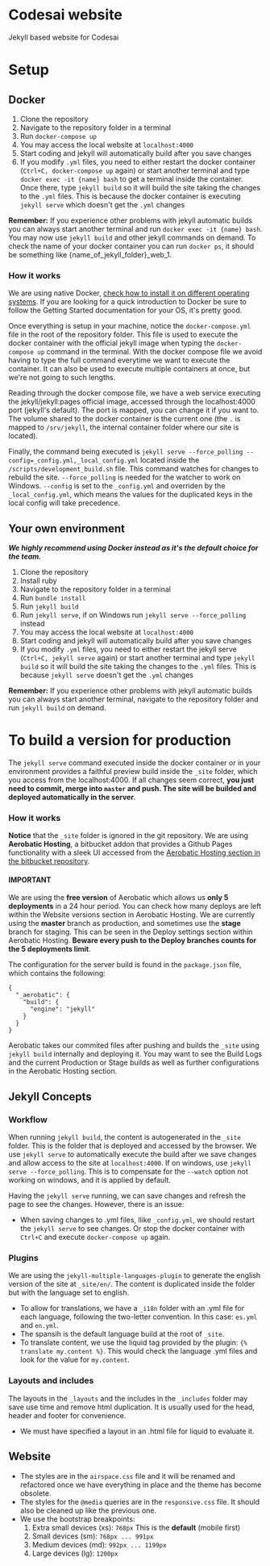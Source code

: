 # Codesai website

Jekyll based website for Codesai


# Setup

## Docker

1. Clone the repository
2. Navigate to the repository folder in a terminal
3. Run `docker-compose up`
4. You may access the local website at `localhost:4000`
5. Start coding and jekyll will automatically build after you save changes
6. If you modify `.yml` files, you need to either restart the docker container (`Ctrl+C, docker-compose up` again) or start another terminal and type `docker exec -it {name} bash` to get a terminal inside the container. Once there, type `jekyll build` so it will build the site taking the changes to the `.yml` files. This is because the docker container is executing `jekyll serve` which doesn't get the `.yml` changes

**Remember:** If you experience other problems with jekyll automatic builds you can always start another terminal and run `docker exec -it {name} bash`. You may now use `jekyll build` and other jekyll commands on demand.
To check the name of your docker container you can run `docker ps`, it should be something like {name_of_jekyll_folder}_web_1.

### How it works

We are using native Docker, [check how to install it on different operating systems](https://docs.docker.com/engine/getstarted/step_one/#step-1-get-docker). If you are looking for a quick introduction to Docker be sure to follow the Getting Started documentation for your OS, it's pretty good.

Once everything is setup in your machine, notice the `docker-compose.yml` file in the root of the repository folder. This file is used to execute the docker container with the official jekyll image when typing the `docker-compose up` command in the terminal. With the docker compose file we avoid having to type the full command everytime we want to execute the container. It can also be used to execute multiple containers at once, but we're not going to such lengths.

Reading through the docker compose file, we have a web service executing the jekyll/jekyll:pages official image, accessed through the localhost:4000 port (jekyll's default). The port is mapped, you can change it if you want to. The volume shared to the docker container is the current one (the `.` is mapped to `/srv/jekyll`, the internal container folder where our site is located).

Finally, the command being executed is `jekyll serve --force_polling --config=_config.yml,_local_config.yml` located inside the `/scripts/development_build.sh` file. This command watches for changes to rebuild the site. `--force_polling` is needed for the watcher to work on Windows. `--config` is set to the `_config.yml` and overriden by the `_local_config.yml`, which means the values for the duplicated keys in the local config will take precedence.


## Your own environment

***We highly recommend using Docker instead as it's the default choice for the team.***

1. Clone the repository
2. Install ruby
3. Navigate to the repository folder in a terminal
4. Run `bundle install`
5. Run `jekyll build`
6. Run `jekyll serve`, if on Windows run `jekyll serve --force_polling` instead
7. You may access the local website at `localhost:4000`
8. Start coding and jekyll will automatically build after you save changes
9. If you modify `.yml` files, you need to either restart the jekyll serve (`Ctrl+C, jekyll serve` again) or start another terminal and type `jekyll build` so it will build the site taking the changes to the `.yml` files. This is because `jekyll serve` doesn't get the `.yml` changes

**Remember:** If you experience other problems with jekyll automatic builds you can always start another terminal, navigate to the repository folder and run `jekyll build` on demand.

# To build a version for production

The `jekyll serve` command executed inside the docker container or in your environment provides a faithful preview build inside the `_site` folder, which you access from the localhost:4000. If all changes seem correct, **you just need to commit, merge into `master` and push. The site will be builded and deployed automatically in the server**.

### How it works

**Notice** that the `_site` folder is ignored in the git repository. We are using **Aerobatic Hosting**, a bitbucket addon that provides a Github Pages functionality with a sleek UI accessed from the [Aerobatic Hosting section in the bitbucket repository](https://bitbucket.org/codesai/codesaiweb/addon/aerobatic-bitbucket-addon/aerobatic-app-dashboard).

#### IMPORTANT

We are using the **free version** of Aerobatic which allows us **only 5 deployments** in a 24 hour period. You can check how many deploys are left within the Website versions section in Aerobatic Hosting. We are currently using the **master** branch as production, and sometimes use the **stage** branch for staging. This can be seen in the Deploy settings section within Aerobatic Hosting. **Beware every push to the Deploy branches counts for the 5 deployments limit**.

The configuration for the server build is found in the `package.json` file, which contains the following:
```
{
  "_aerobatic": {
    "build": {
      "engine": "jekyll"
    }
  }
}
```

Aerobatic takes our commited files after pushing and builds the `_site` using `jekyll build` internally and deploying it. You may want to see the Build Logs and the current Production or Stage builds as well as further configurations in the Aerobatic Hosting section.

## Jekyll Concepts

### Workflow

When running `jekyll build`, the content is autogenerated in the `_site` folder. This is the folder that is deployed and accessed by the browser.
We use `jekyll serve` to automatically execute the build after we save changes and allow access to the site at `localhost:4000`. If on windows, use `jekyll serve --force_polling`. This is to compensate for the `--watch` option not working on windows, and it is applied by default.

Having the `jekyll serve` running, we can save changes and refresh the page to see the changes. However, there is an issue:

- When saving changes to .yml files, llike `_config.yml`, we should restart the `jekyll serve` to see changes. Or stop the docker container with `Ctrl+C` and execute `docker-compose up` again.

### Plugins

We are using the `jekyll-multiple-languages-plugin` to generate the english version of the site at `_site/en/`. The content is duplicated inside the folder but with the language set to english.

- To allow for translations, we have a `_i18n` folder with an .yml file for each language, following the two-letter convention. In this case: `es.yml` and `en.yml`.
- The spansih is the default language build at the root of `_site`.
- To translate content, we use the liquid tag provided by the plugin: `{% translate my.content %}`. This would check the language .yml files and look for the value for `my.content`.

### Layouts and includes

The layouts in the `_layouts` and the includes in the `_includes` folder may save use time and remove html duplication. It is usually used for the head, header and footer for convenience.

- We must have specified a layout in an .html file for liquid to evaluate it.


## Website

- The styles are in the `airspace.css` file and it will be renamed and refactored once we have everything in place and the theme has become obsolete.
- The styles for the `@media` queries are in the `responsive.css` file. It should also be cleaned up like the previous one.
- We use the bootstrap breakpoints:
    1. Extra small devices (xs): `768px` This is the **default** (mobile first)
    2. Small devices (sm): `768px ... 991px`
    3. Medium devices (md): `992px ... 1199px`
    4. Large devices (lg): `1200px`
